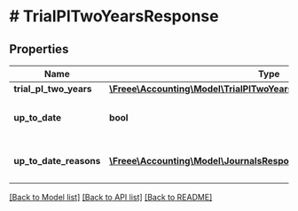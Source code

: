 # # TrialPlTwoYearsResponse

## Properties

Name | Type | Description | Notes
------------ | ------------- | ------------- | -------------
**trial_pl_two_years** | [**\Freee\Accounting\Model\TrialPlTwoYearsResponseTrialPlTwoYears**](TrialPlTwoYearsResponseTrialPlTwoYears.md) |  |
**up_to_date** | **bool** | 集計結果が最新かどうか |
**up_to_date_reasons** | [**\Freee\Accounting\Model\JournalsResponseJournalsUpToDateReasons[]**](JournalsResponseJournalsUpToDateReasons.md) | 集計が最新でない場合の要因情報 | [optional]

[[Back to Model list]](../../README.md#models) [[Back to API list]](../../README.md#endpoints) [[Back to README]](../../README.md)
